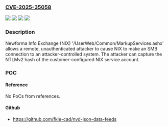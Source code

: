 ### [CVE-2025-35058](https://cve.mitre.org/cgi-bin/cvename.cgi?name=CVE-2025-35058)
![](https://img.shields.io/static/v1?label=Product&message=Project%20Center&color=blue)
![](https://img.shields.io/static/v1?label=Version&message=&color=brightgreen)
![](https://img.shields.io/static/v1?label=Version&message=0%20&color=brightgreen)
![](https://img.shields.io/static/v1?label=Vulnerability&message=CWE-294%20Authentication%20Bypass%20by%20Capture-replay&color=brightgreen)

### Description

Newforma Info Exchange (NIX) '/UserWeb/Common/MarkupServices.ashx' allows a remote, unauthenticated attacker to cause NIX to make an SMB connection to an attacker-controlled system. The attacker can capture the NTLMv2 hash of the customer-configured NIX service account.

### POC

#### Reference
No PoCs from references.

#### Github
- https://github.com/fkie-cad/nvd-json-data-feeds

